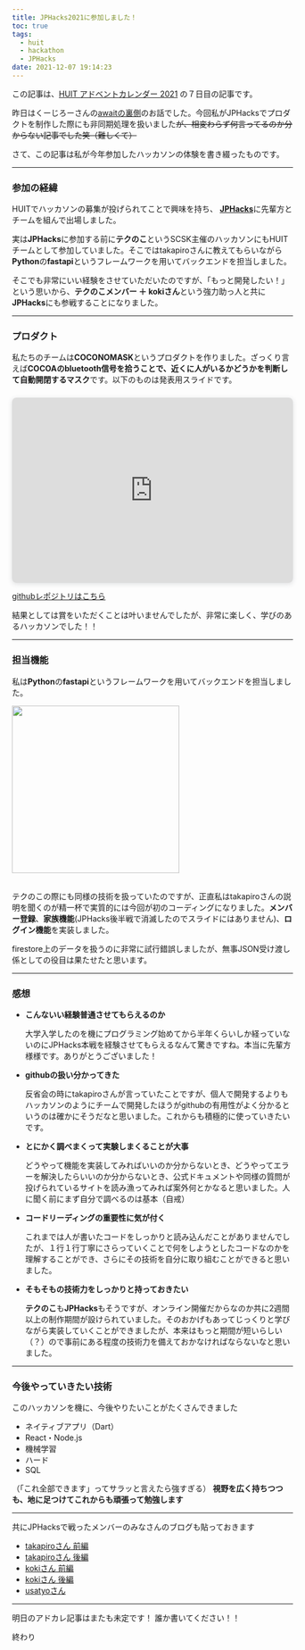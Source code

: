 ```yaml
---
title: JPHacks2021に参加しました！
toc: true
tags:
  - huit
  - hackathon
  - JPHacks
date: 2021-12-07 19:14:23
---
```


この記事は、[HUIT アドベントカレンダー 2021](https://qiita.com/advent-calendar/2021/huit) の７日目の記事です。

昨日はくーじろーさんの[awaitの裏側](https://qiita.com/Kujiro/items/c66feb67aadedb18e51f)のお話でした。今回私がJPHacksでプロダクトを制作した際にも非同期処理を扱いました~~が、相変わらず何言ってるのか分からない記事でした笑（難しくて）~~

さて、この記事は私が今年参加したハッカソンの体験を書き綴ったものです。

---

### 参加の経緯

HUITでハッカソンの募集が投げられてことで興味を持ち、
[**JPHacks**](https://jphacks.com/)に先輩方とチームを組んで出場しました。

実は**JPHacks**に参加する前に**テクのこ**というSCSK主催のハッカソンにもHUITチームとして参加していました。そこではtakapiroさんに教えてもらいながら**Python**の**fastapi**というフレームワークを用いてバックエンドを担当しました。

そこでも非常にいい経験をさせていただいたのですが、「もっと開発したい！」という思いから、**テクのこメンバー ＋ kokiさん**という強力助っ人と共に**JPHacks**にも参戦することになりました。

---

### プロダクト

私たちのチームは**COCONOMASK**というプロダクトを作りました。ざっくり言えば**COCOAのbluetooth信号を拾うことで、近くに人がいるかどうかを判断して自動開閉するマスク**です。以下のものは発表用スライドです。

<div style="position: relative; width: 100%; height: 0; padding-top: 56.2500%;
 padding-bottom: 48px; box-shadow: 0 2px 8px 0 rgba(63,69,81,0.16); margin-top: 1.6em; margin-bottom: 0.9em; overflow: hidden;
 border-radius: 8px; will-change: transform;">
  <iframe loading="lazy" style="position: absolute; width: 100%; height: 100%; top: 0; left: 0; border: none; padding: 0;margin: 0;"
    src="https:&#x2F;&#x2F;www.canva.com&#x2F;design&#x2F;DAEv-7H1qU4&#x2F;view?embed">
  </iframe>
</div>

[githubレポジトリはこちら](https://github.com/jphacks/A_2111)

結果としては賞をいただくことは叶いませんでしたが、非常に楽しく、学びのあるハッカソンでした！！

---

### 担当機能

私は**Python**の**fastapi**というフレームワークを用いてバックエンドを担当しました。

<img src="https://i.imgur.com/IpSMKtY.png" width="300">
<br>
<br>

テクのこの際にも同様の技術を扱っていたのですが、正直私はtakapiroさんの説明を聞くのが精一杯で実質的には今回が初のコーディングになりました。**メンバー登録**、**家族機能**(JPHacks後半戦で消滅したのでスライドにはありません)、**ログイン機能**を実装しました。

firestore上のデータを扱うのに非常に試行錯誤しましたが、無事JSON受け渡し係としての役目は果たせたと思います。

---

### 感想

- **こんないい経験普通させてもらえるのか**

    大学入学したのを機にプログラミング始めてから半年くらいしか経っていないのにJPHacks本戦を経験させてもらえるなんて驚きですね。本当に先輩方様様です。ありがとうございました！

- **githubの扱い分かってきた**

    反省会の時にtakapiroさんが言っていたことですが、個人で開発するよりもハッカソンのようにチームで開発したほうがgithubの有用性がよく分かるというのは確かにそうだなと思いました。これからも積極的に使っていきたいです。
        
- **とにかく調べまくって実験しまくることが大事**

    どうやって機能を実装してみればいいのか分からないとき、どうやってエラーを解決したらいいのか分からないとき、公式ドキュメントや同様の質問が投げられているサイトを読み漁ってみれば案外何とかなると思いました。人に聞く前にまず自分で調べるのは基本（自戒）

- **コードリーディングの重要性に気が付く**

    これまでは人が書いたコードをしっかりと読み込んだことがありませんでしたが、１行１行丁寧にさらっていくことで何をしようとしたコードなのかを理解することができ、さらにその技術を自分に取り組むことができると思いました。

- **そもそもの技術力をしっかりと持っておきたい**

    **テクのこ**も**JPHacks**もそうですが、オンライン開催だからなのか共に2週間以上の制作期間が設けられていました。そのおかげもあってじっくりと学びながら実装していくことができましたが、本来はもっと期間が短いらしい（？）ので事前にある程度の技術力を備えておかなければならないなと思いました。

---

### 今後やっていきたい技術

このハッカソンを機に、今後やりたいことがたくさんできました

- ネイティブアプリ（Dart）
- React・Node.js
- 機械学習
- ハード
- SQL

（「これ全部できます」ってサラッと言えたら強すぎる）
**視野を広く持ちつつも、地に足つけてこれからも頑張って勉強します**

---

共にJPHacksで戦ったメンバーのみなさんのブログも貼っておきます

- [takapiroさん 前編](https://takapiro99.github.io/2021/jphacks2021)
- [takapiroさん 後編](https://takapiro99.github.io/2021/jphacks2021-award-day)
- [kokiさん 前編](https://blog.gojiteji.com/2021/11/01/jphacks2021/)
- [kokiさん 後編](https://blog.gojiteji.com/2021/11/22/jphacks2021-ad/)
- [usatyoさん](https://usatyo.hatenablog.com/)
<!-- - [mayuさん](link) -->

---

明日のアドカレ記事はまたも未定です！
誰か書いてください！！

終わり